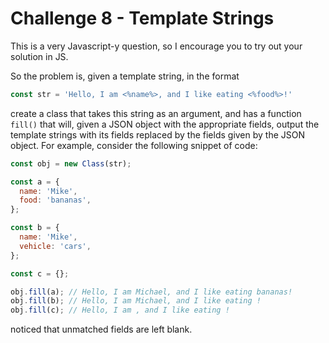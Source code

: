 # Challenge 8 - Template Strings

This is a very Javascript-y question, so I encourage you to try out your solution in JS.

So the problem is, given a template string, in the format
```javascript
const str = 'Hello, I am <%name%>, and I like eating <%food%>!'
```
create a class that takes this string as an argument, and has a function `fill()` that will, given a JSON object with the appropriate fields, output the template strings with its fields replaced by the fields given by the JSON object. For example, consider the following snippet of code:
```javascript
const obj = new Class(str);

const a = {
  name: 'Mike',
  food: 'bananas',
};

const b = {
  name: 'Mike',
  vehicle: 'cars',
};

const c = {};

obj.fill(a); // Hello, I am Michael, and I like eating bananas!
obj.fill(b); // Hello, I am Michael, and I like eating !
obj.fill(c); // Hello, I am , and I like eating !
```
noticed that unmatched fields are left blank.
